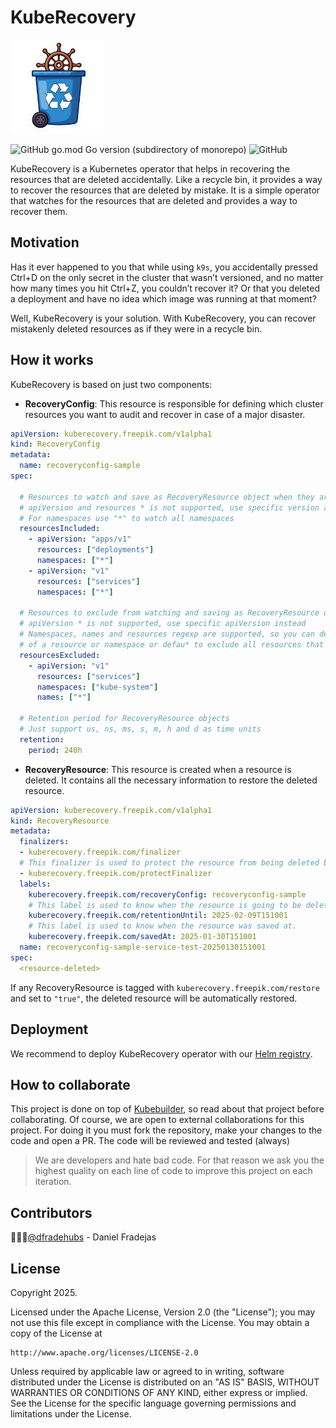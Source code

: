 # KubeRecovery
<img src="https://raw.githubusercontent.com/freepik-company/kuberecovery/master/docs/img/logo.png" alt="KubeRecovery Logo (Main) logo." width="150">

![GitHub go.mod Go version (subdirectory of monorepo)](https://img.shields.io/github/go-mod/go-version/freepik-company/kuberecovery)
![GitHub](https://img.shields.io/github/license/freepik-company/kuberecovery)

KubeRecovery is a Kubernetes operator that helps in recovering the resources that are deleted accidentally.
Like a recycle bin, it provides a way to recover the resources that are deleted by mistake. It is a simple 
operator that watches for the resources that are deleted and provides a way to recover them.

## Motivation

Has it ever happened to you that while using `k9s`, you accidentally pressed Ctrl+D on the only secret in the cluster that
wasn’t versioned, and no matter how many times you hit Ctrl+Z, you couldn’t recover it? Or that you deleted a deployment
and have no idea which image was running at that moment?

Well, KubeRecovery is your solution. With KubeRecovery, you can recover mistakenly deleted resources as if they were in
a recycle bin.

## How it works

KubeRecovery is based on just two components:
* **RecoveryConfig**: This resource is responsible for defining which cluster resources you want to audit and recover 
in case of a major disaster.
```yaml
apiVersion: kuberecovery.freepik.com/v1alpha1
kind: RecoveryConfig
metadata:
  name: recoveryconfig-sample
spec:

  # Resources to watch and save as RecoveryResource object when they are deleted
  # apiVersion and resources * is not supported, use specific version and resource instead
  # For namespaces use "*" to watch all namespaces
  resourcesIncluded:
    - apiVersion: "apps/v1"
      resources: ["deployments"]
      namespaces: ["*"]
    - apiVersion: "v1"
      resources: ["services"]
      namespaces: ["*"]

  # Resources to exclude from watching and saving as RecoveryResource object
  # apiVersion * is not supported, use specific apiVersion instead
  # Namespaces, names and resources regexp are supported, so you can define * to exclude all resources
  # of a resource or namespace or defau* to exclude all resources that start with defau
  resourcesExcluded:
    - apiVersion: "v1"
      resources: ["services"]
      namespaces: ["kube-system"]
      names: ["*"]

  # Retention period for RecoveryResource objects
  # Just support us, ns, ms, s, m, h and d as time units
  retention:
    period: 240h
```

* **RecoveryResource**: This resource is created when a resource is deleted. It contains all the necessary information 
to restore the deleted resource.
```yaml
apiVersion: kuberecovery.freepik.com/v1alpha1
kind: RecoveryResource
metadata:
  finalizers:
  - kuberecovery.freepik.com/finalizer
  # This finalizer is used to protect the resource from being deleted before the retentionUntil label date.
  - kuberecovery.freepik.com/protectFinalizer
  labels:
    kuberecovery.freepik.com/recoveryConfig: recoveryconfig-sample
    # This label is used to know when the resource is going to be deleted.
    kuberecovery.freepik.com/retentionUntil: 2025-02-09T151001
    # This label is used to know when the resource was saved at.
    kuberecovery.freepik.com/savedAt: 2025-01-30T151001
  name: recoveryconfig-sample-service-test-20250130151001
spec:
  <resource-deleted>
```
If any RecoveryResource is tagged with `kuberecovery.freepik.com/restore` and set to `"true"`, the deleted resource will 
be automatically restored.

## Deployment
We recommend to deploy KubeRecovery operator with our [Helm registry](https://freepik-company.github.io/kuberecovery/).

## How to collaborate

This project is done on top of [Kubebuilder](https://github.com/kubernetes-sigs/kubebuilder), so read about that project
before collaborating. Of course, we are open to external collaborations for this project. For doing it you must fork the
repository, make your changes to the code and open a PR. The code will be reviewed and tested (always)

> We are developers and hate bad code. For that reason we ask you the highest quality on each line of code to improve
> this project on each iteration.

## Contributors
🧑🏽‍🦱[@dfradehubs](https://github.com/dfradehubs) - Daniel Fradejas

## License

Copyright 2025.

Licensed under the Apache License, Version 2.0 (the "License");
you may not use this file except in compliance with the License.
You may obtain a copy of the License at

    http://www.apache.org/licenses/LICENSE-2.0

Unless required by applicable law or agreed to in writing, software
distributed under the License is distributed on an "AS IS" BASIS,
WITHOUT WARRANTIES OR CONDITIONS OF ANY KIND, either express or implied.
See the License for the specific language governing permissions and
limitations under the License.


